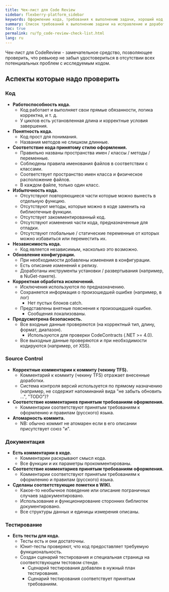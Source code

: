 ```yaml
---
title: Чек-лист для Code Review
sidebar: flexberry-platform_sidebar
keywords: Оформление кода, требования к выполнению задачи, хороший код, документация, тестирование
summary: Список требований к выполнению задачи на исправление и доработку продуктов платформы Flexberry
toc: true
permalink: ru/fp_code-review-check-list.html
lang: ru
---
```


Чек-лист для CodeReview - замечательное средство, позволяющее проверить, что ревьюер не забыл удостовериться в отсутствии всех потенциальных проблем с исследуемым кодом.

## Аспекты которые надо проверить

### Код

* __Работоспособность кода.__
  * Код работает и выполняет свои прямые обязанности, логика корректна, и т. д.
  * У циклов есть установленная длина и корректные условия завершения.
* __Понятность кода.__
  * Код прост для понимания.
  * Названия методов не слишком длинные.
* __Соответствие кода принятому стилю оформления.__
  * Правильно названы пространства имен / классы / методы / переменные.
  * Соблюдены правила именования файлов в соответствии с классами.
  * Соответствует пространство имен класса и физическое расположение файлов.
  * В каждом файле, только один класс.
* __Избыточность кода.__
  * Отсутствуют повторяющиеся части которые можно вынесть в отдельную функцию.
  * Отсутствуют методы, которые можно в коде заменить на библиотечные функции.
  * Отсутствует закомментированный код.
  * Отсутствуют изменения части кода, предназначенные для отладки.
  * Отсутствуют глобальные / статические переменные от которых можно избавиться или переместить их.
* __Независимость кода.__
  * Код является независимым, насколько это возможно.
* __Обновление конфигурации.__
  * При необходимости добавлены изменения в конфигурации.
  * Есть описание изменений к релизу.
  * Доработаны инструменты установки / развертывания (например, в NuGet-пакете).
* __Корректная обработка исключений.__
  * Исключения используются по предназначению.
  * Сохраняется информация о произошедшей ошибке (например, в лог)
    * Нет пустых блоков catch.
  * Представлены внятные пояснения к произошедшей ошибке.
    * Сообщения локализованы.
* __Предусмотрена безопасность.__
  * Все входные данные проверяются (на корректный тип, длину, формат, диапазон).
    * Используются для проверки CodeContracts (.NET >= 4.0).
  * Все выходные данные проверяются и при необходимости кодируются (например, от XSS).

### Source Control

* __Корректные комментарии к коммиту (чекину TFS).__
  * Комментарий к коммиту (чекину TFS) отражает внесенные доработки.
  * Система контроля версий используется по прямому назначению (например, не содержит напоминаний вида "не забыть обновить ...", "TODO")?
* __Соответствие комментариев принятым требованиям оформления.__
  * Комментарии соответствуют принятым требованиям к оформлению и правилам (русского) языка.
* __Атомарность коммита.__
  * NB: обычно коммит не атомарен если в его описании присутствует союз "и".

### Документация

* __Есть комментарии в коде.__
  * Комментарии раскрывают смысл кода.
  * Все функции и их параметры прокомментированы.
* __Соответствие комментариев принятым требованиям оформления.__
  * Комментарии соответствуют принятым требованиям к оформлению и правилам (русского) языка.
* __Сделаны соответствующие пометки в WIKI.__
  * Какое-то необычное поведение или описание пограничных случаев задокументировано.
  * Использование и функционирование сторонних библиотек документировано.
  * Все структуры данных и единицы измерения описаны.

### Тестирование

* __Есть тесты для кода.__
  * Тесты есть и они достаточны.
  * Юнит-тесты проверяют, что код предоставляет требуемую функциональность.
  * Создан сценарий тестирования и специальная страница на соответствующем тестовом стенде.
    * Сценарий тестирования добавлен в нужный план тестирования.
    * Сценарий тестирования соответствует принятым требованиям.
